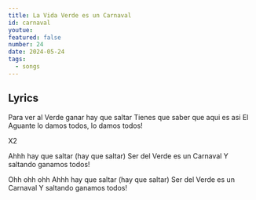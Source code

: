 ```yaml
---
title: La Vida Verde es un Carnaval
id: carnaval
youtue: 
featured: false
number: 24
date: 2024-05-24
tags:
  - songs
---
```


## Lyrics

Para ver al Verde ganar hay que saltar
Tienes que saber que aqui es asi
El Aguante lo damos todos, lo damos todos!

X2

Ahhh hay que saltar (hay que saltar)
Ser del Verde es un Carnaval
Y saltando ganamos todos!

Ohh ohh ohh Ahhh hay que saltar (hay que saltar)
Ser del Verde es un Carnaval
Y saltando ganamos todos!
